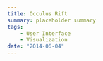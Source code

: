 ```yaml
---
title: Occulus Rift
summary: placeholder summary
tags:
    - User Interface
    - Visualization
date: "2014-06-04"
---
```

